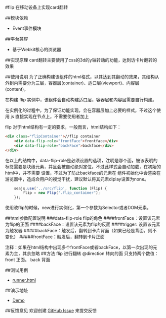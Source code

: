 #flip
在移动设备上实现card翻转

##模块依赖
- Event事件模块

##平台兼容
- 基于Webkit核心的浏览器

##实现原理
card翻转主要使用了css的3d的y轴转动的功能，达到访卡片翻转的效果

##使用说明
为了正确构建该组件的html格式，以其达到其翻动的效果，其结构从外到内需要分为三层，容器层(container)、适口层(viewport)、内容层(content)。

在构建 flip 实例中，该组件会自动构建适口层，容器层和内容层需要自行构建。

在实例化的过程中，为了保证功能实现，会在容器层加上必要的样式，不过这个使用 js 直接实现在节点上，不需要使用者加上

flip 对于html结构有一定的要求，一般而言，html结构如下：
```html
<div class="flipContainer">//flip container
    <div data-flip-role="frontFace">frontface</div>
    <div data-flip-role="backFace">backface</div>
</div>
```
在以上的结构中，data-flip-role是必须设置的选项，注明是哪个面，被该表明的标签需要是块级元素，并且会被自动绝对定位，不过此样式会自动加载，在初始的html中，并不需要
设置，不过为了防止backface的元素在 组件初始化中会渲染在游览器中，造成会用户的视觉干扰，建议默认将其元素diplay设置为none。

```js
    seajs.use('../src/flip', function (Flip) {
        flip = new Flip(".flip_container");
    });
```
使用改flip的时候，new进行实例化，第一个参数为Selector或者DOM元素。

##html参数配置说明
###data-flip-role flip的角色
####frontFace：设置该元素为flip的正面
####backFace：设置该元素为flip的反面
####trigger: 设置该元素为触发器
#####backFace：触发后，翻转到卡片背面（如果已经是背面，则不变化）
#####frontFace：触发后，翻转到卡片正面

注释：如果在html结构中出现多个frontFace或者backFace，以第一次出现的元素为主，其余忽略
##方法
flip 进行翻转
@direction 转向的面 只支持两个数值： front 正面。 back 背面

##测试用例
- [runner.html](../lib/flip/tests/runner.html)

##演示地址
- [Demo](../lib/flip/examples/flip.html)

##反馈意见
欢迎创建 [GitHub Issue](http://github.com/alipay/handy/issues/new) 来提交反馈